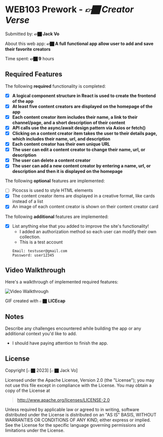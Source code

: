 # WEB103 Prework - _👉🏿 Creator Verse_

Submitted by: **👉🏿 Jack Vo**

About this web app: **👉🏿 A full functional app allow user to add and save their favorite creators**

Time spent: **👉🏿 9** hours

## Required Features

The following **required** functionality is completed:

<!-- 👉🏿👉🏿👉🏿 Make sure to check off completed functionality below -->

- [x] **A logical component structure in React is used to create the frontend of the app**
- [x] **At least five content creators are displayed on the homepage of the app**
- [x] **Each content creator item includes their name, a link to their channel/page, and a short description of their content**
- [x] **API calls use the async/await design pattern via Axios or fetch()**
- [x] **Clicking on a content creator item takes the user to their details page, which includes their name, url, and description**
- [x] **Each content creator has their own unique URL**
- [x] **The user can edit a content creator to change their name, url, or description**
- [x] **The user can delete a content creator**
- [x] **The user can add a new content creator by entering a name, url, or description and then it is displayed on the homepage**

The following **optional** features are implemented:

- [ ] Picocss is used to style HTML elements
- [x] The content creator items are displayed in a creative format, like cards instead of a list
- [x] An image of each content creator is shown on their content creator card

The following **additional** features are implemented:

- [x] List anything else that you added to improve the site's functionality!
  - I added an authorization method so each user can modify their own collection.
  - This is a test account
  ```
  Email: testuser@gmail.com
  Password: user12345
  ```

## Video Walkthrough

Here's a walkthrough of implemented required features:

<img src='https://github.com/jacklvd/creatorverse/blob/develop/src/assets/images/walkthrough-demo.gif' title='Video Walkthrough' width='' alt='Video Walkthrough' />

<!-- Replace this with whatever GIF tool you used! -->

GIF created with 👉🏿 **LICEcap**

<!-- Recommended tools:
[Kap](https://getkap.co/) for macOS
[ScreenToGif](https://www.screentogif.com/) for Windows
[peek](https://github.com/phw/peek) for Linux. -->

## Notes

Describe any challenges encountered while building the app or any additional context you'd like to add.

- I should have paying attention to finish the app.

## License

Copyright [👉🏿 2023] [👉🏿 Jack Vo]

Licensed under the Apache License, Version 2.0 (the "License"); you may not use this file except in compliance with the License. You may obtain a copy of the License at

> http://www.apache.org/licenses/LICENSE-2.0

Unless required by applicable law or agreed to in writing, software distributed under the License is distributed on an "AS IS" BASIS, WITHOUT WARRANTIES OR CONDITIONS OF ANY KIND, either express or implied. See the License for the specific language governing permissions and limitations under the License.
